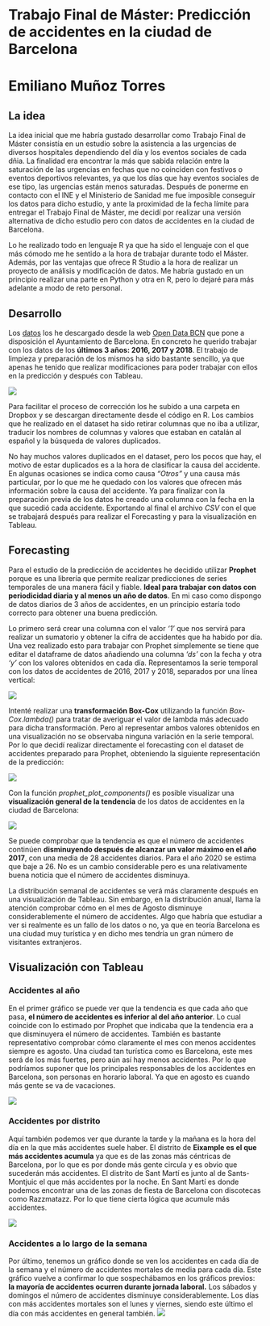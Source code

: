 # Trabajo Final de Máster: Predicción de accidentes en la ciudad de Barcelona
# Emiliano Muñoz Torres
## La idea
La idea inicial que me habría gustado desarrollar como Trabajo Final de Máster consistía en un estudio sobre la asistencia a las urgencias de diversos hospitales dependiendo del día y los eventos sociales de cada dñia. La finalidad era encontrar la más que sabida relación entre la saturación de las urgencias en fechas que no coinciden con festivos o eventos deportivos relevantes, ya que los días que hay eventos sociales de ese tipo, las urgencias están menos saturadas. Después de ponerme en contacto con el INE y el Ministerio de Sanidad me fue imposible conseguir los datos para dicho estudio, y ante la proximidad de la fecha límite para entregar el Trabajo Final de Máster, me decidí por realizar una versión alternativa de dicho estudio pero con datos de accidentes en la ciudad de Barcelona. 

Lo he realizado todo en lenguaje R ya que ha sido el lenguaje con el que más cómodo me he sentido a la hora de trabajar durante todo el Máster. Además, por las ventajas que ofrece R Studio a la hora de realizar un proyecto de análisis y modificación de datos. Me habría gustado en un principio realizar una parte en Python y otra en R, pero lo dejaré para más adelante a modo de reto personal. 

## Desarrollo
Los [datos](https://opendata-ajuntament.barcelona.cat/data/es/dataset/accidents-gu-bcn) los he descargado desde la web [Open Data BCN](https://opendata-ajuntament.barcelona.cat/es/) que pone a disposición el Ayuntamiento de Barcelona. En concreto he querido trabajar con los datos de los **últimos 3 años: 2016, 2017 y 2018**. El trabajo de limpieza y preparación de los mismos ha sido bastante sencillo, ya que apenas he tenido que realizar modificaciones para poder trabajar con ellos en la predicción y después con Tableau. 

![](https://i.imgur.com/vDjZkq8.jpg)

Para facilitar el proceso de corrección los he subido a una carpeta en Dropbox y se descargan directamente desde el código en R. Los cambios que he realizado en el dataset ha sido retirar columnas que no iba a utilizar, traducir los nombres de columnas y valores que estaban en catalán al español y la búsqueda de valores duplicados. 

No hay muchos valores duplicados en el dataset, pero los pocos que hay, el motivo de estar duplicados es a la hora de clasificar la causa del accidente. En algunas ocasiones se indica como causa _“Otros”_ y una causa más particular, por lo que me he quedado con los valores que ofrecen más información sobre la causa del accidente. Ya para finalizar con la preparación previa de los datos he creado una columna con la fecha en la que  sucedió cada accidente. Exportando al final el archivo _CSV_ con el que se trabajará después para realizar el Forecasting y para la visualización en Tableau.

## Forecasting
Para el estudio de la predicción de accidentes he decidido utilizar **Prophet** porque es una librería que permite realizar predicciones de series temporales de una manera fácil y fiable. **Ideal para trabajar con datos con periodicidad diaria y al menos un año de datos**. En mi caso como dispongo de datos diarios de 3 años de accidentes, en un principio estaría todo correcto para obtener una buena predicción.

Lo primero será crear una columna con el valor _‘1’_ que nos servirá para realizar un sumatorio y obtener la cifra de accidentes que ha habido por día. Una vez realizado esto para trabajar con Prophet simplemente se tiene que editar el dataframe de datos añadiendo una columna _‘ds’_ con la fecha y otra _‘y’_ con los valores obtenidos en cada día.  Representamos la serie temporal con los datos de accidentes de 2016, 2017 y 2018, separados por una línea vertical:

![](https://i.imgur.com/LnM6w2F.jpg)

Intenté realizar una **transformación Box-Cox** utilizando la función _Box-Cox.lambda()_ para tratar de averiguar el valor de lambda más adecuado para dicha transformación. Pero al representar ambos valores obtenidos en una visualización no se observaba ninguna variación en la serie temporal. Por lo que decidí realizar directamente el forecasting con el dataset de accidentes preparado para Prophet, obteniendo la siguiente representación de la predicción:

![](https://i.imgur.com/gVpGYn6.jpg)

Con la función _prophet_plot_components()_ es posible visualizar una **visualización general de la tendencia** de los datos de accidentes en la ciudad de Barcelona:

![](https://i.imgur.com/0jBu3DU.jpg)

Se puede comprobar que la tendencia es que el número de accidentes continúen **disminuyendo después de alcanzar un valor máximo en el año 2017**,  con una media de 28 accidentes diarios. Para el año 2020 se estima que baje a 26. No es un cambio considerable pero es una relativamente buena noticia que el número de accidentes disminuya.

La distribución semanal de accidentes se verá más claramente después en una visualización de Tableau. Sin embargo, en la distribución anual, llama la atención comprobar cómo en el mes de Agosto disminuye considerablemente el número de accidentes. Algo que habría que estudiar a ver si realmente es un fallo de los datos o no, ya que en teoría Barcelona es una ciudad muy turística y en dicho mes tendría un gran número de visitantes extranjeros. 

## Visualización con Tableau
### Accidentes al año
En el primer gráfico se puede ver que la tendencia es que cada año que pasa, **el número de accidentes es inferior al del año anterior**.  Lo cual coincide con lo estimado por Prophet que indicaba que la tendencia era a que disminuyera el número de accidentes. También es bastante representativo comprobar cómo claramente el mes con menos accidentes siempre es agosto. Una ciudad tan turística como es Barcelona, este mes será de los más fuertes, pero aún así hay menos accidentes. Por lo que podríamos suponer que los principales responsables de los accidentes en Barcelona, son personas en horario laboral. Ya que en agosto es cuando más gente se va de vacaciones. 

![](https://i.imgur.com/EXC99bU.jpg)



### Accidentes por distrito

Aquí también podemos ver que durante la tarde y la mañana es la hora del día en la que más accidentes suele haber. El distrito de **Eixample es el que más accidentes acumula** ya que es de las zonas más céntricas de Barcelona, por lo que es por donde más gente circula y es obvio que sucederán más accidentes. El distrito de Sant Martí es junto al de Sants-Montjuic el que más accidentes por la noche. En Sant Martí es donde podemos encontrar una de las zonas de fiesta de Barcelona con discotecas como Razzmatazz. Por lo que tiene cierta lógica que acumule más accidentes. 

![](https://i.imgur.com/nmkSPur.jpg)



### Accidentes a lo largo de la semana

Por último, tenemos un gráfico donde se ven los accidentes en cada día de la semana y el número de accidentes mortales de media para cada día. Este gráfico vuelve a confirmar lo que sospechábamos en los gráficos previos: **la mayoría de accidentes ocurren durante jornada laboral.** Los sábados y domingos el número de accidentes disminuye considerablemente. Los días con más accidentes mortales son el lunes y viernes, siendo este último el día con más accidentes en general también. 
![](https://i.imgur.com/SjjlKSr.jpg)
